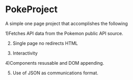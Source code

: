 # PokeProject

A simple one page project that accomplishes the following

1)Fetches API data from the Pokemon public API source.

2) Single page no redirects HTML

3) Interactivity

4)Components resusable and DOM appending.

5) Use of JSON as communications format.